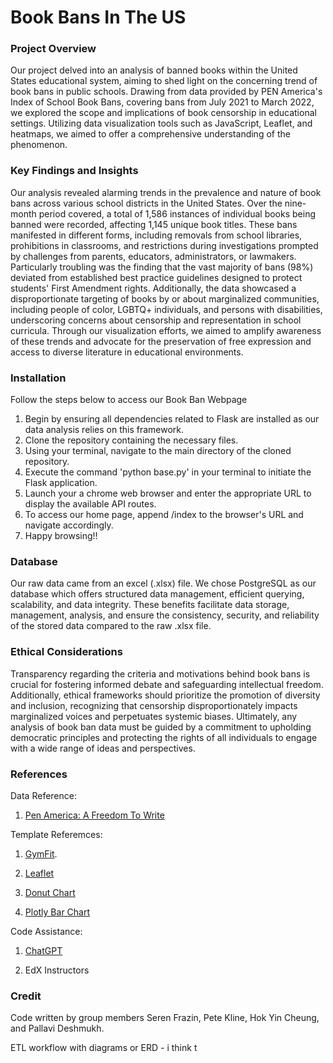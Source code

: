 # Book Bans In The US 


### Project Overview

Our project delved into an analysis of banned books within the United States educational system, aiming to shed light on the concerning trend of book bans in public schools. Drawing from data provided by PEN America's Index of School Book Bans, covering bans from July 2021 to March 2022, we explored the scope and implications of book censorship in educational settings. Utilizing data visualization tools such as JavaScript, Leaflet, and heatmaps, we aimed to offer a comprehensive understanding of the phenomenon.

### Key Findings and Insights

Our analysis revealed alarming trends in the prevalence and nature of book bans across various school districts in the United States. Over the nine-month period covered, a total of 1,586 instances of individual books being banned were recorded, affecting 1,145 unique book titles. These bans manifested in different forms, including removals from school libraries, prohibitions in classrooms, and restrictions during investigations prompted by challenges from parents, educators, administrators, or lawmakers. Particularly troubling was the finding that the vast majority of bans (98%) deviated from established best practice guidelines designed to protect students' First Amendment rights. Additionally, the data showcased a disproportionate targeting of books by or about marginalized communities, including people of color, LGBTQ+ individuals, and persons with disabilities, underscoring concerns about censorship and representation in school curricula. Through our visualization efforts, we aimed to amplify awareness of these trends and advocate for the preservation of free expression and access to diverse literature in educational environments.


### Installation

Follow the steps below to access our Book Ban Webpage

1. Begin by ensuring all dependencies related to Flask are installed as our data analysis relies on this framework.
2. Clone the repository containing the necessary files.
3. Using your terminal, navigate to the main directory of the cloned repository.
4. Execute the command 'python base.py' in your terminal to initiate the Flask application.
5. Launch your a chrome web browser and enter the appropriate URL to display the available API routes.
6. To access our home page, append /index to the browser's URL and navigate accordingly.
7. Happy browsing!!

### Database
Our raw data came from an excel (.xlsx) file. We chose PostgreSQL as our database which offers structured data management, efficient querying, scalability, and data integrity. These benefits facilitate data storage, management, analysis, and ensure the consistency, security, and reliability of the stored data compared to the raw .xlsx file.

### Ethical Considerations

Transparency regarding the criteria and motivations behind book bans is crucial for fostering informed debate and safeguarding intellectual freedom. Additionally, ethical frameworks should prioritize the promotion of diversity and inclusion, recognizing that censorship disproportionately impacts marginalized voices and perpetuates systemic biases. Ultimately, any analysis of book ban data must be guided by a commitment to upholding democratic principles and protecting the rights of all individuals to engage with a wide range of ideas and perspectives.

### References
Data Reference:

1. [Pen America: A Freedom To Write](https://pen.org/banned-in-the-usa/#what)

Template Referemces: 
1. [GymFit](https://demo.themefisher.com/gymfit/).

2. [Leaflet](https://leafletjs.com/examples/choropleth/)

3. [Donut Chart](https://apexcharts.com/docs/chart-types/pie-donut/#general)

4. [Plotly Bar Chart](https://plotly.com/javascript/bar-charts/)

Code Assistance: 
    
1. [ChatGPT](https://chat.openai.com/) 

2. EdX Instructors

### Credit
Code written by group members Seren Frazin, Pete Kline, Hok Yin Cheung, and Pallavi Deshmukh. 



ETL workflow with diagrams or ERD - i think t
